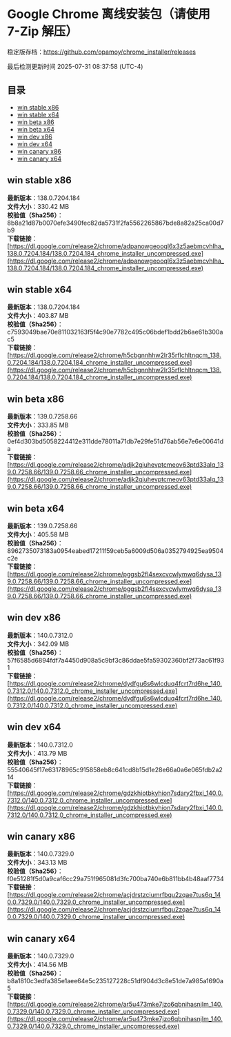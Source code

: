 # Google Chrome 离线安装包（请使用 7-Zip 解压）
稳定版存档：<https://github.com/opamoy/chrome_installer/releases>

最后检测更新时间
2025-07-31 08:37:58 (UTC-4)


## 目录
* [win stable x86](https://github.com/opamoy/chrome_installer?tab=readme-ov-file#win-stable-x86)
* [win stable x64](https://github.com/opamoy/chrome_installer?tab=readme-ov-file#win-stable-x64)
* [win beta x86](https://github.com/opamoy/chrome_installer?tab=readme-ov-file#win-beta-x86)
* [win beta x64](https://github.com/opamoy/chrome_installer?tab=readme-ov-file#win-beta-x64)
* [win dev x86](https://github.com/opamoy/chrome_installer?tab=readme-ov-file#win-dev-x86)
* [win dev x64](https://github.com/opamoy/chrome_installer?tab=readme-ov-file#win-dev-x64)
* [win canary x86](https://github.com/opamoy/chrome_installer?tab=readme-ov-file#win-canary-x86)
* [win canary x64](https://github.com/opamoy/chrome_installer?tab=readme-ov-file#win-canary-x64)

## win stable x86
**最新版本**：138.0.7204.184  
**文件大小**：330.42 MB  
**校验值（Sha256）**：8b8a21d87b0070efe3490fec82da5731f2fa5562265867bde8a82a25ca00d7b9  
**下载链接**：[https://dl.google.com/release2/chrome/adpanowgeooql6x3z5aebmcvhlha_138.0.7204.184/138.0.7204.184_chrome_installer_uncompressed.exe](https://dl.google.com/release2/chrome/adpanowgeooql6x3z5aebmcvhlha_138.0.7204.184/138.0.7204.184_chrome_installer_uncompressed.exe)  

## win stable x64
**最新版本**：138.0.7204.184  
**文件大小**：403.87 MB  
**校验值（Sha256）**：c7593049bae70e811032163f5f4c90e7782c495c06bdef1bdd2b6ae61b300ac5  
**下载链接**：[https://dl.google.com/release2/chrome/h5cbgnnhhw2lr35rflchltnqcm_138.0.7204.184/138.0.7204.184_chrome_installer_uncompressed.exe](https://dl.google.com/release2/chrome/h5cbgnnhhw2lr35rflchltnqcm_138.0.7204.184/138.0.7204.184_chrome_installer_uncompressed.exe)  

## win beta x86
**最新版本**：139.0.7258.66  
**文件大小**：333.85 MB  
**校验值（Sha256）**：0ef4d303bd5058224412e311dde78011a71db7e29fe51d76ab56e7e6e00641da  
**下载链接**：[https://dl.google.com/release2/chrome/adjk2gjuhevptcmeov63ptd33alq_139.0.7258.66/139.0.7258.66_chrome_installer_uncompressed.exe](https://dl.google.com/release2/chrome/adjk2gjuhevptcmeov63ptd33alq_139.0.7258.66/139.0.7258.66_chrome_installer_uncompressed.exe)  

## win beta x64
**最新版本**：139.0.7258.66  
**文件大小**：405.58 MB  
**校验值（Sha256）**：8962735073183a0954eabed17211f59ceb5a6009d506a0352794925ea9504c2e  
**下载链接**：[https://dl.google.com/release2/chrome/pggsb2fl4sexcvcwlymwq6dysa_139.0.7258.66/139.0.7258.66_chrome_installer_uncompressed.exe](https://dl.google.com/release2/chrome/pggsb2fl4sexcvcwlymwq6dysa_139.0.7258.66/139.0.7258.66_chrome_installer_uncompressed.exe)  

## win dev x86
**最新版本**：140.0.7312.0  
**文件大小**：342.09 MB  
**校验值（Sha256）**：57f6585d6894fdf7a4450d908a5c9bf3c86ddae5fa59302360bf2f73ac61f931  
**下载链接**：[https://dl.google.com/release2/chrome/dydfgu6s6wlcduq4fcrt7rd6he_140.0.7312.0/140.0.7312.0_chrome_installer_uncompressed.exe](https://dl.google.com/release2/chrome/dydfgu6s6wlcduq4fcrt7rd6he_140.0.7312.0/140.0.7312.0_chrome_installer_uncompressed.exe)  

## win dev x64
**最新版本**：140.0.7312.0  
**文件大小**：413.79 MB  
**校验值（Sha256）**：55540645f17e63178965c915858eb8c641cd8b15d1e28e66a0a6e065fdb2a214  
**下载链接**：[https://dl.google.com/release2/chrome/gdzkhiotbkyhion7sdary2fbxi_140.0.7312.0/140.0.7312.0_chrome_installer_uncompressed.exe](https://dl.google.com/release2/chrome/gdzkhiotbkyhion7sdary2fbxi_140.0.7312.0/140.0.7312.0_chrome_installer_uncompressed.exe)  

## win canary x86
**最新版本**：140.0.7329.0  
**文件大小**：343.13 MB  
**校验值（Sha256）**：f0e51281f5d0a9caf6cc29a751f965081d3fc700ba740e6b811bb4b48aaf7734  
**下载链接**：[https://dl.google.com/release2/chrome/acjdrstzciumrfbqu2zqae7tus6q_140.0.7329.0/140.0.7329.0_chrome_installer_uncompressed.exe](https://dl.google.com/release2/chrome/acjdrstzciumrfbqu2zqae7tus6q_140.0.7329.0/140.0.7329.0_chrome_installer_uncompressed.exe)  

## win canary x64
**最新版本**：140.0.7329.0  
**文件大小**：414.56 MB  
**校验值（Sha256）**：b8a1810c3edfa385e1aee64e5c235127228c51df904d3c8e51de7a985a1690a5  
**下载链接**：[https://dl.google.com/release2/chrome/ar5u473mke7jzo6qbnihasnjlm_140.0.7329.0/140.0.7329.0_chrome_installer_uncompressed.exe](https://dl.google.com/release2/chrome/ar5u473mke7jzo6qbnihasnjlm_140.0.7329.0/140.0.7329.0_chrome_installer_uncompressed.exe)  

